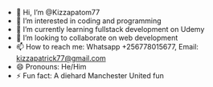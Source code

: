 - 👋 Hi, I’m @Kizzapatom77
- 👀 I’m interested in coding and programming 
- 🌱 I’m currently learning fullstack development on Udemy
- 💞️ I’m looking to collaborate on web development
- 📫 How to reach me: Whatsapp +256778015677, Email: kizzapatrick77@gmail.com
- 😄 Pronouns: He/Him
- ⚡ Fun fact: A diehard Manchester United fun

<!---
Kizza77/Kizza77 is a ✨ special ✨ repository because its `README.md` (this file) appears on your GitHub profile.
You can click the Preview link to take a look at your changes.
--->
